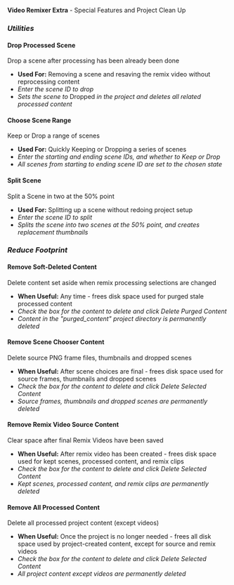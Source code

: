**Video Remixer Extra** - Special Features and Project Clean Up

### _Utilities_

#### Drop Processed Scene
Drop a scene after processing has been already been done
- **Used For:** Removing a scene and resaving the remix video without reprocessing content
- _Enter the scene ID to drop_
- _Sets the scene to_ Dropped _in the project and deletes all related processed content_

#### Choose Scene Range
Keep or Drop a range of scenes
- **Used For:** Quickly Keeping or Dropping a series of scenes
- _Enter the starting and ending scene IDs, and whether to Keep or Drop_
- _All scenes from starting to ending scene ID are set to the chosen state_

#### Split Scene
Split a Scene in two at the 50% point
- **Used For:** Splitting up a scene without redoing project setup
- _Enter the scene ID to split_
- _Splits the scene into two scenes at the 50% point, and creates replacement thumbnails_

### _Reduce Footprint_

#### Remove Soft-Deleted Content
Delete content set aside when remix processing selections are changed
- **When Useful:** Any time - frees disk space used for purged stale processed content
- _Check the box for the content to delete and click Delete Purged Content_
- _Content in the "purged_content" project directory is permanently deleted_

#### Remove Scene Chooser Content
Delete source PNG frame files, thumbnails and dropped scenes
- **When Useful:** After scene choices are final - frees disk space used for source frames, thumbnails and dropped scenes
- _Check the box for the content to delete and click Delete Selected Content_
- _Source frames, thumbnails and dropped scenes are permanently deleted_

#### Remove Remix Video Source Content
Clear space after final Remix Videos have been saved
- **When Useful:** After remix video has been created - frees disk space used for kept scenes, processed content, and remix clips
- _Check the box for the content to delete and click Delete Selected Content_
- _Kept scenes, processed content, and remix clips are permanently deleted_

#### Remove All Processed Content
Delete all processed project content (except videos)
- **When Useful:** Once the project is no longer needed - frees all disk space used by project-created content, except for source and remix videos
- _Check the box for the content to delete and click Delete Selected Content_
- _All project content except videos are permanently deleted_
